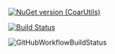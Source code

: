 
[![NuGet version (CoarUtils)](https://img.shields.io/nuget/v/CoarUtils.svg)](https://www.nuget.org/packages/CoarUtils/)

[![Build Status](https://sobelito.visualstudio.com/CoarUtils/_apis/build/status/BlarghLabs.CoarUtils?branchName=master)](https://sobelito.visualstudio.com/CoarUtils/_build/latest?definitionId=1&branchName=master)

![GitHubWorkflowBuildStatus](https://github.com/BlarghLabs/CoarUtils/workflows/dotnetcore/badge.svg)

